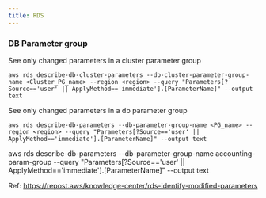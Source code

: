```yaml
---
title: RDS
---
```


### DB Parameter group

See only changed parameters in a cluster parameter group

```
aws rds describe-db-cluster-parameters --db-cluster-parameter-group-name <Cluster_PG_name> --region <region> --query "Parameters[?Source=='user' || ApplyMethod=='immediate'].[ParameterName]" --output text
```

See only changed parameters in a db parameter group

```
aws rds describe-db-parameters --db-parameter-group-name <PG_name> --region <region> --query "Parameters[?Source=='user' || ApplyMethod=='immediate'].[ParameterName]" --output text
```

aws rds describe-db-parameters --db-parameter-group-name accounting-param-group --query "Parameters[?Source=='user' || ApplyMethod=='immediate'].[ParameterName]" --output text

Ref: https://repost.aws/knowledge-center/rds-identify-modified-parameters


